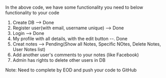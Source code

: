 In the above code, we have some functionality you need to below functionality to your code

1. Create DB --> Done
2. Register user(with email, username unique) --> Done
3. Login --> Done
4. My profile with all details, with the edit button --. Done
5. Creat notes --> Pending(Show all Notes, Specific NOtes, Delete Notes, User Notes list)
6. Add another user's comments to your notes (like Facebook)
7. Admin has rights to delete other users in DB

Note: Need to complete by EOD and push your code to GitHub
